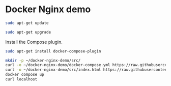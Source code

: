 # Docker Nginx demo

```bash
sudo apt-get update
```

```bash
sudo apt-get upgrade
```

Install the Compose plugin.

```bash
sudo apt-get install docker-compose-plugin
```

```bash
mkdir -p ~/docker-nginx-demo/src/
curl -o ~/docker-nginx-demo/docker-compose.yml https://raw.githubusercontent.com/mucsi96/vpsfiles/main/docker-nginx-demo/docker-compose.yml
curl -o ~/docker-nginx-demo/src/index.html https://raw.githubusercontent.com/mucsi96/vpsfiles/main/docker-nginx-demo/src/index.html
docker compose up
curl localhost
```